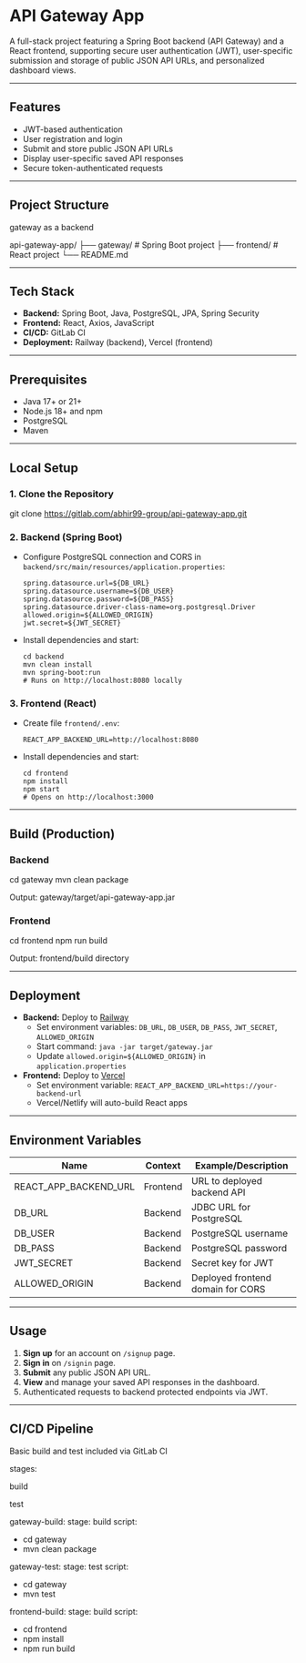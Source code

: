 # API Gateway App

A full-stack project featuring a Spring Boot backend (API Gateway) and a React frontend, supporting secure user authentication (JWT), user-specific submission and storage of public JSON API URLs, and personalized dashboard views.

---

## Features

- JWT-based authentication
- User registration and login
- Submit and store public JSON API URLs
- Display user-specific saved API responses
- Secure token-authenticated requests

---

## Project Structure

gateway as a backend

api-gateway-app/
├── gateway/ # Spring Boot project
├── frontend/ # React project
└── README.md

---

## Tech Stack

- **Backend:** Spring Boot, Java, PostgreSQL, JPA, Spring Security
- **Frontend:** React, Axios, JavaScript
- **CI/CD:** GitLab CI
- **Deployment:** Railway (backend), Vercel (frontend)

---

## Prerequisites

- Java 17+ or 21+
- Node.js 18+ and npm
- PostgreSQL
- Maven

---

## Local Setup

### 1. Clone the Repository

git clone https://gitlab.com/abhir99-group/api-gateway-app.git

### 2. Backend (Spring Boot)

- Configure PostgreSQL connection and CORS in `backend/src/main/resources/application.properties`:

  ```
  spring.datasource.url=${DB_URL}
  spring.datasource.username=${DB_USER}
  spring.datasource.password=${DB_PASS}
  spring.datasource.driver-class-name=org.postgresql.Driver
  allowed.origin=${ALLOWED_ORIGIN}
  jwt.secret=${JWT_SECRET}
  ```

- Install dependencies and start:
  ```
  cd backend
  mvn clean install
  mvn spring-boot:run
  # Runs on http://localhost:8080 locally
  ```

### 3. Frontend (React)

- Create file `frontend/.env`:

  ```
  REACT_APP_BACKEND_URL=http://localhost:8080
  ```

- Install dependencies and start:
  ```
  cd frontend
  npm install
  npm start
  # Opens on http://localhost:3000
  ```

---

## Build (Production)

### Backend

cd gateway
mvn clean package

Output: gateway/target/api-gateway-app.jar

### Frontend

cd frontend
npm run build

Output: frontend/build directory

---

## Deployment

- **Backend:** Deploy to [Railway](https://railway.app)
  - Set environment variables: `DB_URL`, `DB_USER`, `DB_PASS`, `JWT_SECRET`, `ALLOWED_ORIGIN`
  - Start command: `java -jar target/gateway.jar`
  - Update `allowed.origin=${ALLOWED_ORIGIN}` in `application.properties`
- **Frontend:** Deploy to [Vercel](https://vercel.com)
  - Set environment variable: `REACT_APP_BACKEND_URL=https://your-backend-url`
  - Vercel/Netlify will auto-build React apps

---

## Environment Variables

| Name                  | Context  | Example/Description               |
| --------------------- | -------- | --------------------------------- |
| REACT_APP_BACKEND_URL | Frontend | URL to deployed backend API       |
| DB_URL                | Backend  | JDBC URL for PostgreSQL           |
| DB_USER               | Backend  | PostgreSQL username               |
| DB_PASS               | Backend  | PostgreSQL password               |
| JWT_SECRET            | Backend  | Secret key for JWT                |
| ALLOWED_ORIGIN        | Backend  | Deployed frontend domain for CORS |

---

## Usage

1. **Sign up** for an account on `/signup` page.
2. **Sign in** on `/signin` page.
3. **Submit** any public JSON API URL.
4. **View** and manage your saved API responses in the dashboard.
5. Authenticated requests to backend protected endpoints via JWT.

---

## CI/CD Pipeline

Basic build and test included via GitLab CI

stages:

build

test

gateway-build:
stage: build
script:

- cd gateway
- mvn clean package

gateway-test:
stage: test
script:

- cd gateway
- mvn test

frontend-build:
stage: build
script:

- cd frontend
- npm install
- npm run build
